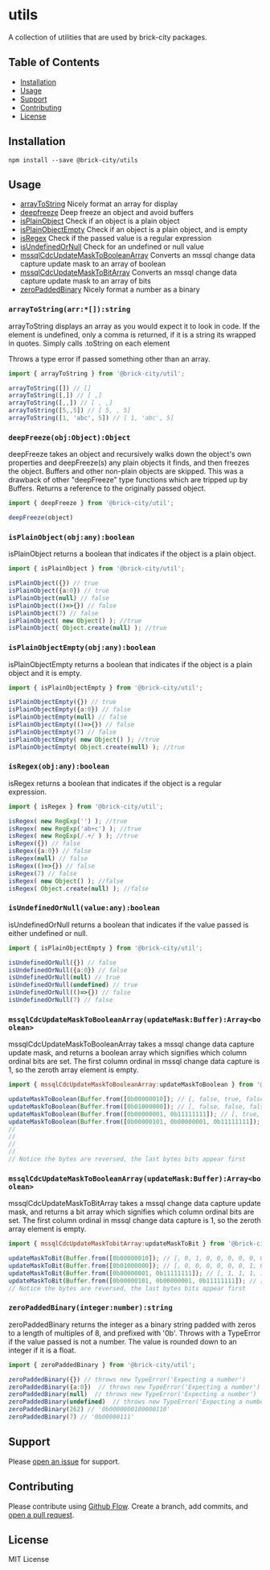 # utils

A collection of utilities that are used by brick-city packages.

## Table of Contents

- [Installation](#installation)
- [Usage](#usage)
- [Support](#support)
- [Contributing](#contributing)
- [License](#license)

## Installation

```
npm install --save @brick-city/utils
```


## Usage
- [arrayToString](#arraytostringarrstring) Nicely format an array for display
- [deepfreeze](#deepfreezeobjobjectvoid) Deep freeze an object and avoid buffers
- [isPlainObject](#isplainobjectobjobjectboolean) Check if an object is a plain object 
- [isPlainObjectEmpty](#isplainobjectemptyobjobjectboolean) Check if an object is a plain object, and is empty
- [isRegex](#isregexobjanyboolean) Check if the passed value is a regular expression  
- [isUndefinedOrNull](#isundefinedornullvalueanyboolean) Check for an undefined or null value
- [mssqlCdcUpdateMaskToBooleanArray]() Converts an mssql change data capture update mask to an array of boolean 
- [mssqlCdcUpdateMaskToBitArray]() Converts an mssql change data capture update mask to an array of bits
- [zeroPaddedBinary](#zeropaddedbinaryintegernumberstring) Nicely format a number as a binary

### `arrayToString(arr:*[]):string`

arrayToString displays an array as you would expect it to look in code. If the element is undefined, only a comma is returned, if it is a string its wrapped in quotes. Simply calls .toString on each element

Throws a type error if passed something other than an array.

```javascript
import { arrayToString } from '@brick-city/util';

arrayToString([]) // []
arrayToString([,]) // [ ,]
arrayToString([,,]) // [ , ,]
arrayToString([5,,5]) // [ 5, , 5]
arrayToString([1, 'abc', 5]) // [ 1, 'abc', 5]

```

### `deepFreeze(obj:Object):Object`

deepFreeze takes an object and recursively walks down the object's own properties and deepFreeze(s) any plain objects it finds, and then freezes the object. Buffers and other non-plain objects are skipped. This was a drawback of other "deepFreeze" type functions which are tripped up by Buffers. Returns a reference to the originally passed object.

```javascript
import { deepFreeze } from '@brick-city/util';

deepFreeze(object)

```

### `isPlainObject(obj:any):boolean`

isPlainObject returns a boolean that indicates if the object is a plain object.

```javascript
import { isPlainObject } from '@brick-city/util';

isPlainObject({}) // true
isPlainObject({a:0}) // true
isPlainObject(null) // false
isPlainObject(()=>{}) // false
isPlainObject(7) // false
isPlainObject( new Object() ); //true
isPlainObject( Object.create(null) ); //true

```

### `isPlainObjectEmpty(obj:any):boolean`

isPlainObjectEmpty returns a boolean that indicates if the object is a plain object and it is empty.

```javascript
import { isPlainObjectEmpty } from '@brick-city/util';

isPlainObjectEmpty({}) // true
isPlainObjectEmpty({a:0}) // false
isPlainObjectEmpty(null) // false
isPlainObjectEmpty(()=>{}) // false
isPlainObjectEmpty(7) // false
isPlainObjectEmpty( new Object() ); //true
isPlainObjectEmpty( Object.create(null) ); //true

```

### `isRegex(obj:any):boolean`

isRegex returns a boolean that indicates if the object is a regular expression.

```javascript
import { isRegex } from '@brick-city/util';

isRegex( new RegExp('') ); //true
isRegex( new RegExp('ab+c') ); //true
isRegex( new RegExp(/.+/ ) ); //true
isRegex({}) // false
isRegex({a:0}) // false
isRegex(null) // false
isRegex(()=>{}) // false
isRegex(7) // false
isRegex( new Object() ); //false
isRegex( Object.create(null) ); //false

```

### `isUndefinedOrNull(value:any):boolean`

isUndefinedOrNull returns a boolean that indicates if the value passed is either undefined or null.

```javascript
import { isPlainObjectEmpty } from '@brick-city/util';

isUndefinedOrNull({}) // false
isUndefinedOrNull({a:0}) // false
isUndefinedOrNull(null) // true
isUndefinedOrNull(undefined) // true
isUndefinedOrNull(()=>{}) // false
isUndefinedOrNull(7) // false

```

### `mssqlCdcUpdateMaskToBooleanArray(updateMask:Buffer):Array<boolean>`

mssqlCdcUpdateMaskToBooleanArray takes a mssql change data capture update mask, and returns a boolean array which signifies which column ordinal bits are set.  The first column ordinal in mssql change data capture is 1, so the zeroth array element is empty.

```javascript
import { mssqlCdcUpdateMaskToBooleanArray:updateMaskToBoolean } from '@brick-city/util';

updateMaskToBoolean(Buffer.from([0b00000010]); // [, false, true, false, false, false, false, false, false]
updateMaskToBoolean(Buffer.from([0b01000000]); // [, false, false, false, false, false, false, true, false]
updateMaskToBoolean(Buffer.from([0b00000001, 0b11111111]); // [, true, true, true, true, true, true, true, true, true, false, false, false, false, false, false, false, true, false, true, false, false, false, false, false ]
updateMaskToBoolean(Buffer.from([0b00000101, 0b00000001, 0b11111111]); // [,
//                                                                          true, true, true, true, true, true, true, true,
//                                                                          true, false, false, false, false, false, false, false,
//                                                                          true, false, true, false, false, false, false, false,
//                                                                      ]
// Notice the bytes are reversed, the last bytes bits appear first
```


### `mssqlCdcUpdateMaskToBooleanArray(updateMask:Buffer):Array<boolean>`

mssqlCdcUpdateMaskToBitArray takes a mssql change data capture update mask, and returns a bit array which signifies which column ordinal bits are set.  The first column ordinal in mssql change data capture is 1, so the zeroth array element is empty.

```javascript
import { mssqlCdcUpdateMaskTobitArray:updateMaskToBit } from '@brick-city/util';

updateMaskToBit(Buffer.from([0b00000010]); // [, 0, 1, 0, 0, 0, 0, 0, 0]
updateMaskToBit(Buffer.from([0b01000000]); // [, 0, 0, 0, 0, 0, 0, 1, 0]
updateMaskToBit(Buffer.from([0b00000001, 0b11111111]); // [, 1, 1, 1, 1, 1, 1, 1, 1, 1, 0, 0, 0, 0, 0, 0, 0]
updateMaskToBit(Buffer.from([0b00000101, 0b00000001, 0b11111111]); // [, 1, 1, 1, 1, 1, 1, 1, 1, 1, 0, 0, 0, 0, 0, 0, 0, 1, 0, 1, 0, 0, 0, 0, 0]
// Notice the bytes are reversed, the last bytes bits appear first
```

### `zeroPaddedBinary(integer:number):string`

zeroPaddedBinary returns the integer as a binary string padded with zeros to a length of multiples of 8, and prefixed with '0b'. Throws with a TypeError if the value passed is not a number. The value is rounded down to an integer if it is a float.

```javascript
import { zeroPaddedBinary } from '@brick-city/util';

zeroPaddedBinary({}) // throws new TypeError('Expecting a number')
zeroPaddedBinary({a:0})  // throws new TypeError('Expecting a number')
zeroPaddedBinary(null)  // throws new TypeError('Expecting a number')
zeroPaddedBinary(undefined)  // throws new TypeError('Expecting a number')
zeroPaddedBinary(262) // '0b0000000100000110'
zeroPaddedBinary(7) // '0b00000111'

```
## Support

Please [open an issue](https://github.com/brick-city/utils/issues/new) for support.

## Contributing

Please contribute using [Github Flow](https://guides.github.com/introduction/flow/). Create a branch, add commits, and [open a pull request](https://github.com/brick-city/utils/compare/).

## License
MIT License